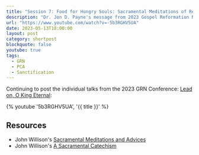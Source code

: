```yaml
---
title: "Session 7: Food for Hungry Souls: Sacramental Meditations of Rev. John Willison (1680-1750)"
description: "Dr. Jon D. Payne's message from 2023 Gospel Reformation Network conference."
url: "https://www.youtube.com/watch?v=-5b3RGHV5UA"
date: 2023-05-13T18:00:00
layout: post
category: shortpost
blockquote: false
youtube: true
tags:
  - GRN
  - PCA
  - Sanctification
---
```


Continuing to post the individual talks from the 2023 GRN Conference: [Lead on, O King Eternal](/blog/grn-conference-lead-on-o-king-eternal/):

{% youtube '5b3RGHV5UA', '{{ title }}' %}

## Resources

- John Willison's [Sacramental Meditations and Advices](https://www.amazon.com/Sacramental-Meditations-Advices-Communicants-Affections-ebook/dp/B07HX6PLK9/)
- John Willison's [A Sacramental Catechism](https://www.amazon.com/dp/101929485X)